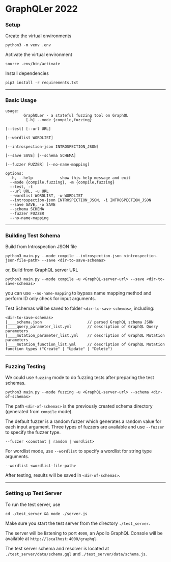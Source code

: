
# GraphQLer 2022 

### Setup

Create the virtual environments

```shell
python3 -m venv .env
```

Activate the virtual environment

```shell
source .env/bin/activate
```

Install dependencies

```shell
pip3 install -r requirements.txt
```



--------

### Basic Usage

```shell
usage: 
        GraphQLer - a stateful fuzzing tool on GraphQL
         [-h] --mode {compile,fuzzing}
                                                                        [--test] [--url URL]
                                                                        [--wordlist WORDLIST]
                                                                        [--introspection-json INTROSPECTION_JSON]
                                                                        [--save SAVE] [--schema SCHEMA]
                                                                        [--fuzzer FUZZER] [--no-name-mapping]

options:
  -h, --help            show this help message and exit
  --mode {compile,fuzzing}, -m {compile,fuzzing}
  --test, -t
  --url URL, -u URL
  --wordlist WORDLIST, -w WORDLIST
  --introspection-json INTROSPECTION_JSON, -i INTROSPECTION_JSON
  --save SAVE, -o SAVE
  --schema SCHEMA
  --fuzzer FUZZER
  --no-name-mapping
```

--------

### Building Test Schema

Build from Introspection JSON file

```shell
python3 main.py --mode compile --introspection-json <introspection-json-file-path> --save <dir-to-save-schemas>
```

or, Build from GraphQL server URL

```shell
python3 main.py --mode compile -u <GraphQL-server-url> --save <dir-to-save-schemas>
```

you can use `--no-name-mapping` to bypass name mapping method and perform ID only check for input arguments.

Test Schemas will be saved to folder `<dir-to-save-schemas>`, including:

```
<dir-to-save-schemas>
|____schema.json					// parsed GraphQL schema JSON
|____query_parameter_list.yml		// description of GraphQL Query parameters
|____mutation_parameter_list.yml	// description of GraphQL Mutation parameters
|____mutation_function_list.yml		// description of GraphQL Mutation function types ("Create" | "Update" | "Delete")
```


-------

### Fuzzing Testing

We could use `fuzzing` mode to do fuzzing tests after preparing the test schemas.

```shell
python3 main.py --mode fuzzing -u <GraphQL-server-url> --schema <dir-of-schemas>
```

The path `<dir-of-schemas>` is the previously created schema directory (generated from `compile` mode).


The default fuzzer is a random fuzzer which generates a random value for each input argument. Three types of fuzzers are available and use `--fuzzer` to specify the fuzzer type.

```
--fuzzer <constant | random | wordlist>
```

For wordlist mode, use `--wordlist` to specify a wordlist for string type arguments.

```
--wordlist <wordlist-file-path>
```

After testing, results will be saved in `<dir-of-schemas>`.


----

### Setting up Test Server

To run the test server, use
```shell
cd ./test_server && node ./server.js
```
Make sure you start the test server from the directory `./test_server`.
 
The server will be listening to port `4000`, an Apollo GraphQL Console will be available at `http://localhost:4000/graphql`.

The test server schema and resolver is located at `./test_server/data/schema.gql` and `./test_server/data/schema.js`.

